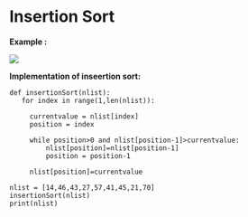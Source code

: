 # Insertion Sort

**Example :**

![](https://raw.githubusercontent.com/banuprakashm/python-tutorials-problems/master/images/sorting/insertion.png)

**Implementation of inseertion sort:**
```
def insertionSort(nlist):
   for index in range(1,len(nlist)):

     currentvalue = nlist[index]
     position = index

     while position>0 and nlist[position-1]>currentvalue:
         nlist[position]=nlist[position-1]
         position = position-1

     nlist[position]=currentvalue

nlist = [14,46,43,27,57,41,45,21,70]
insertionSort(nlist)
print(nlist)
```
